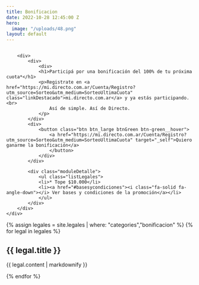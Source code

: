 ```yaml
---
title: Bonificacion
date: 2022-10-28 12:45:00 Z
hero:
  image: "/uploads/48.png"
layout: default
---
```


<section>
    <div class="main-container moduleHeaderEspecial">
        <div>
            <img src="{{page.hero.image}}" alt="">
        </div>

        <div>
            <div>
                <div>
                <h1>Participá por una bonificación del 100% de tu próxima cuota*</h1>
                <p>Registrate en <a href="https://mi.directo.com.ar/Cuenta/Registro?utm_source=Sorteo&utm_medium=SorteoUltimaCuota" class="linkDestacado">mi.directo.com.ar</a> y ya estás participando.<br>
                    Así de simple. Así de Directo.
                </p>
            </div>
            <div>
                <button class="btn btn_large btnGreen btn-green__hover">
                    <a href="https://mi.directo.com.ar/Cuenta/Registro?utm_source=Sorteo&utm_medium=SorteoUltimaCuota" target="_self">Quiero ganarme la bonificación</a>
                    </button>
                </div>
            </div>

            <div class="moduleDetalle">
                <ul class="listLegales">
                <li>* Tope $10.000</li>
                <li><a href="#basesycondiciones"><i class="fa-solid fa-angle-down"></i> Ver bases y condiciones de la promoción</a></li>
                </ul>
            </div>  
        </div>
    </div>
</section>

<section id="basesycondiciones">
    <div class="main-container moduleLegales">
    {% assign legales = site.legales | where: "categories","bonificacion" %}
        {% for legal in legales %}
            <h2>{{ legal.title }}</h2>
            <p>{{ legal.content | markdownify }}</p> 
        {% endfor %}
    </div>
</section>